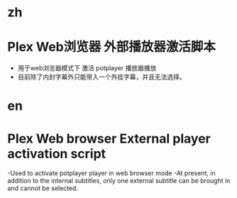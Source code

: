 # zh
# Plex Web浏览器 外部播放器激活脚本 
- 用于web浏览器模式下 激活 potplayer 播放器播放
- 目前除了内封字幕外只能带入一个外挂字幕，并且无法选择。

# en
# Plex Web browser External player activation script
-Used to activate potplayer player in web browser mode
-At present, in addition to the internal subtitles, only one external subtitle can be brought in and cannot be selected.
